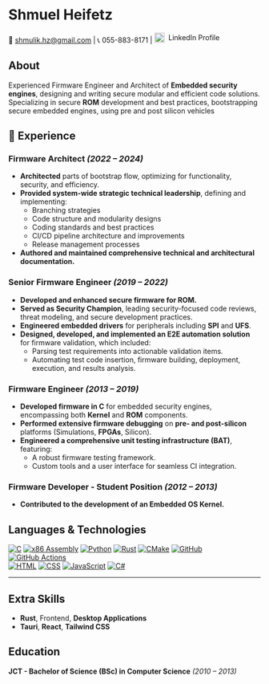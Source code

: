 # **Shmuel Heifetz**

📧 [shmulik.hz@gmail.com](mailto:shmulik.hz@gmail.com) | 📞 055-883-8171 | <a href="https://linkedin.com/in/shmuel-heifetz-62a8a588" style="display: inline-flex; align-items: center; gap: 8px; text-decoration: none;">
<img src="https://cdn.jsdelivr.net/gh/devicons/devicon/icons/linkedin/linkedin-original.svg" alt="LinkedIn" width="20"/>
<span>LinkedIn Profile</span>
</a>

## **About**

Experienced Firmware Engineer and Architect of **Embedded security engines**,
designing and writing secure modular and efficient code solutions.<br/>
Specializing in secure **ROM** development and best practices, bootstrapping secure embedded engines, using pre and post silicon vehicles

## **💼 Experience**

### **Firmware Architect** _(2022 – 2024)_

- **Architected** parts of bootstrap flow, optimizing for functionality, security, and efficiency.
- **Provided system-wide strategic technical leadership**, defining and implementing:
  - Branching strategies
  - Code structure and modularity designs
  - Coding standards and best practices
  - CI/CD pipeline architecture and improvements
  - Release management processes
- **Authored and maintained comprehensive technical and architectural documentation.**

### **Senior Firmware Engineer** _(2019 – 2022)_

- **Developed and enhanced secure firmware for ROM.**
- **Served as Security Champion**, leading security-focused code reviews, threat modeling, and secure development practices.
- **Engineered embedded drivers** for peripherals including **SPI** and **UFS**.
- **Designed, developed, and implemented an E2E automation solution** for firmware validation, which included:
  - Parsing test requirements into actionable validation items.
  - Automating test code insertion, firmware building, deployment, execution, and results analysis.

### **Firmware Engineer** _(2013 – 2019)_

- **Developed firmware in C** for embedded security engines, encompassing both **Kernel** and **ROM** components.
- **Performed extensive firmware debugging** on **pre- and post-silicon** platforms (Simulations, **FPGAs**, Silicon).
- **Engineered a comprehensive unit testing infrastructure (BAT)**, featuring:
  - A robust firmware testing framework.
  - Custom tools and a user interface for seamless CI integration.

### **Firmware Developer - Student Position** _(2012 – 2013)_

- **Contributed to the development of an Embedded OS Kernel.**

## **Languages & Technologies**

[![C](https://img.shields.io/badge/C-00599C?logo=c&logoColor=white)]()
[![x86 Assembly](https://img.shields.io/badge/x86-Assembly-blue)]()
[![Python](https://img.shields.io/badge/Python-3776AB?logo=python&logoColor=white)]()
[![Rust](https://img.shields.io/badge/Rust-000000?logo=rust&logoColor=white)]()
[![CMake](https://img.shields.io/badge/CMake-064F8C?logo=cmake&logoColor=white)]() [![GitHub](https://img.shields.io/badge/GitHub-181717?logo=github&logoColor=white)]() [![GitHub Actions](https://img.shields.io/badge/GitHub_Actions-2088FF?logo=githubactions&logoColor=white)]()<br/>
[![HTML](https://img.shields.io/badge/HTML-E34F26?logo=html5&logoColor=white)]()
[![CSS](https://img.shields.io/badge/CSS-1572B6?logo=css3&logoColor=white)]()
[![JavaScript](https://img.shields.io/badge/JavaScript-F7DF1E?logo=javascript&logoColor=black)]()
[![C#](https://img.shields.io/badge/C%23-239120?logo=csharp&logoColor=white)]()

---

## **Extra Skills**

- **Rust**, Frontend, **Desktop Applications**
- **Tauri**, **React**, **Tailwind CSS**

## **Education**

**JCT - Bachelor of Science (BSc) in Computer Science** _(2010 – 2013)_
